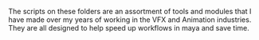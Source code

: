 The scripts on these folders are an assortment of tools and modules that I have made over my years of working in the VFX and Animation industries. They are all designed to help speed up workflows in maya and save time.
